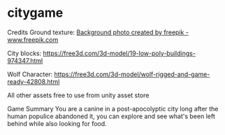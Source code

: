 # citygame
 
Credits
Ground texture: <a href="https://www.freepik.com/free-photos-vectors/background">Background photo created by freepik - www.freepik.com</a>

City blocks: https://free3d.com/3d-model/19-low-poly-buildings-974347.html

Wolf Character: https://free3d.com/3d-model/wolf-rigged-and-game-ready-42808.html

All other assets free to use from unity asset store


Game Summary
You are a canine in a post-apocolyptic city long after the human populice abandoned it, you can explore and see what's been left behind while also looking for food.


